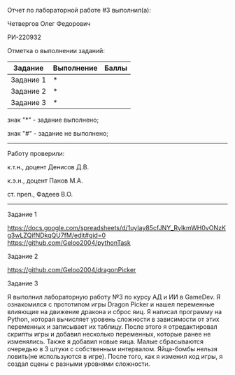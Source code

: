 Отчет по лабораторной работе #3 выполнил(а):

Четвергов Олег Федорович

РИ-220932 

Отметка о выполнении заданий:

Задание	  |Выполнение |	Баллы
--------- | --------- | -----
Задание 1	|     *	    |
Задание 2	|     *	    |
Задание 3 |     *	    |

знак "*" - задание выполнено; 

знак "#" - задание не выполнено;

---

Работу проверили:

к.т.н., доцент Денисов Д.В.

к.э.н., доцент Панов М.А.

ст. преп., Фадеев В.О.

---

Задание 1

https://docs.google.com/spreadsheets/d/1uyIay85cfJNY_RylkmWH0vONzKg3wLZQifNDkqQU7fM/edit#gid=0
https://github.com/Geloo2004/pythonTask

Задание 2

https://github.com/Geloo2004/dragonPicker

Задание 3

Я выполнил лабораторную работу №3 по курсу АД и ИИ в GameDev.
Я ознакомился с прототипом игры Dragon Picker и нашел переменные влияющие на движение дракона и сброс яиц. Я написал программу на Python, которая вычисляет уровень сложности в зависимости от этих переменных и записывает их таблицу. После этого я отредактировал скрипты игры и добавил несколько переменных, которые ранее не изменялись. Также я добавил новые яица. Малые сбрасываются очередью в 3 штуки с собственным интервалом. Яйца-бомбы нельзя ловить(не используются в игре). После того, как я изменил код игры, я создал сцены с разными уровнями сложности.
